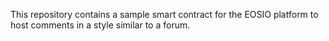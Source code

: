 This repository contains a sample smart contract for the EOSIO platform to host comments in a style similar to a forum.
